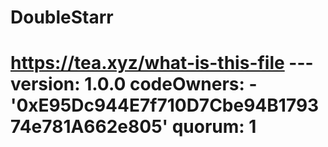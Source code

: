 # DoubleStarr
# https://tea.xyz/what-is-this-file --- version: 1.0.0 codeOwners:   - '0xE95Dc944E7f710D7Cbe94B179374e781A662e805' quorum: 1
